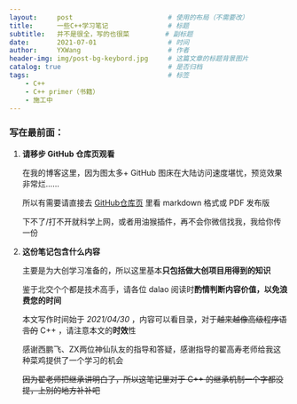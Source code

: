 ```yaml
---
layout:     post   				        # 使用的布局（不需要改）
title:      一些C++学习笔记				# 标题 
subtitle:   并不是很全，写的也很菜			# 副标题
date:       2021-07-01 				    # 时间
author:     YXWang 					    # 作者
header-img: img/post-bg-keybord.jpg	 	# 这篇文章的标题背景图片
catalog: true 						    # 是否归档
tags:								    # 标签
    - C++
    - C++ primer（书籍）
    - 施工中
---
```


### 写在最前面：

1. **请移步 GitHub 仓库页观看**

   在我的博客这里，因为图太多+ GitHub 图床在大陆访问速度堪忧，预览效果非常烂……
   
   所以有需要请直接去 [GitHub仓库页](https://github.com/Sayaka-4987/Notes_for_BJTU_Finals) 里看 markdown 格式或 PDF 发布版
   
   下不了/打不开就科学上网，或者用油猴插件，再不会你微信找我，我给你传一份
   
   
   
2. **这份笔记包含什么内容**
   
   主要是为大创学习准备的，所以这里基本**只包括做大创项目用得到的知识**
   
   鉴于北交个个都是技术高手，请各位 dalao 阅读时**酌情判断内容价值，以免浪费您的时间**
   
   本文写作时间始于 *2021/04/30* ，内容可以看目录，对于~~越来越像高级程序语言的~~ C++ ，请注意本文的**时效**性
   
   感谢西鹏飞、ZX两位神仙队友的指导和答疑，感谢指导的翟高寿老师给我这种菜鸡提供了一个学习的机会
   
   ~~因为翟老师把继承讲明白了，所以这笔记里对于 C++ 的继承机制一个字都没提，上别的地方补补吧~~

